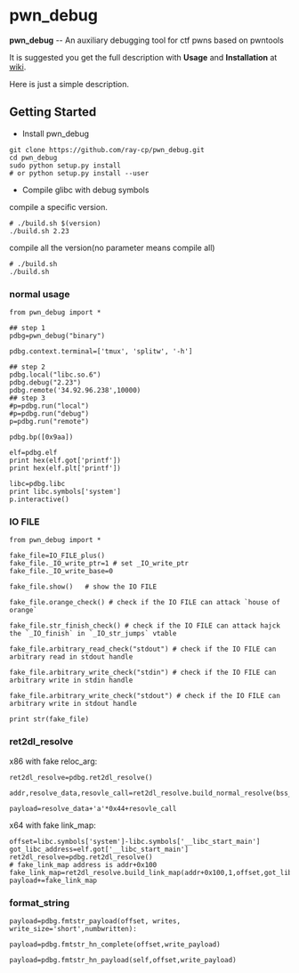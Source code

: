 # pwn_debug

**pwn_debug** -- An auxiliary debugging tool for ctf pwns based on pwntools

It is suggested you get the full description with **Usage** and **Installation** at [wiki](https://github.com/ray-cp/pwn_debug/wiki).

Here is just a simple description.

## Getting Started

* Install pwn_debug
```
git clone https://github.com/ray-cp/pwn_debug.git
cd pwn_debug
sudo python setup.py install 
# or python setup.py install --user
```

* Compile glibc with debug symbols

compile a specific version.
```
# ./build.sh $(version)
./build.sh 2.23
```

compile all the version(no parameter means compile all)
```
# ./build.sh  
./build.sh 
```


### normal usage

```
from pwn_debug import *

## step 1
pdbg=pwn_debug("binary")

pdbg.context.terminal=['tmux', 'splitw', '-h']

## step 2
pdbg.local("libc.so.6")
pdbg.debug("2.23")
pdbg.remote('34.92.96.238',10000)
## step 3
#p=pdbg.run("local")
#p=pdbg.run("debug")
p=pdbg.run("remote")

pdbg.bp([0x9aa])

elf=pdbg.elf
print hex(elf.got['printf'])
print hex(elf.plt['printf'])

libc=pdbg.libc
print libc.symbols['system']
p.interactive()

```

### IO FILE

```
from pwn_debug import *

fake_file=IO_FILE_plus()
fake_file._IO_write_ptr=1 # set _IO_write_ptr
fake_file._IO_write_base=0

fake_file.show()   # show the IO FILE

fake_file.orange_check() # check if the IO FILE can attack `house of orange`

fake_file.str_finish_check() # check if the IO FILE can attack hajck the `_IO_finish` in `_IO_str_jumps` vtable

fake_file.arbitrary_read_check("stdout") # check if the IO FILE can arbitrary read in stdout handle

fake_file.arbitrary_write_check("stdin") # check if the IO FILE can arbitrary write in stdin handle

fake_file.arbitrary_write_check("stdout") # check if the IO FILE can arbitrary write in stdout handle

print str(fake_file)
```

### ret2dl_resolve

x86 with fake reloc_arg:
```
ret2dl_resolve=pdbg.ret2dl_resolve()

addr,resolve_data,resovle_call=ret2dl_resolve.build_normal_resolve(bss_addr,'system',bss_addr+0x400)

payload=resolve_data+'a'*0x44+resovle_call
```

x64 with fake link_map:

```
offset=libc.symbols['system']-libc.symbols['__libc_start_main']
got_libc_address=elf.got['__libc_start_main']
ret2dl_resolve=pdbg.ret2dl_resolve()
# fake_link_map address is addr+0x100 
fake_link_map=ret2dl_resolve.build_link_map(addr+0x100,1,offset,got_libc_address)
payload+=fake_link_map
```

### format_string

```
payload=pdbg.fmtstr_payload(offset, writes, write_size='short',numbwritten):

payload=pdbg.fmtstr_hn_complete(offset,write_payload)

payload=pdbg.fmtstr_hn_payload(self,offset,write_payload)
```



